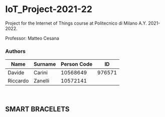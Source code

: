 # IoT_Project-2021-22
Project for the Internet of Things course at Politecnico di Milano A.Y. 2021-2022.

Professor: Matteo Cesana

### **Authors** 
| Name     | Surname    | Person Code | ID
|------------|-------------| ----------| ------|
| Davide | Carini | 10568649| 976571
| Riccardo | Zanelli |10572141|
  <br>

## **SMART BRACELETS** 
